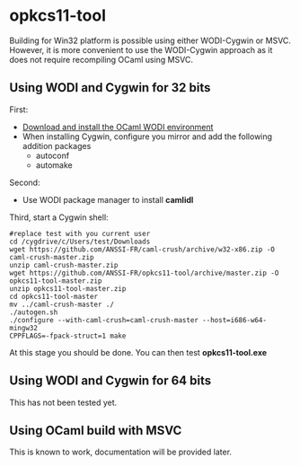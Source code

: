 # opkcs11-tool

Building for Win32 platform is possible using either WODI-Cygwin or MSVC.
However, it is more convenient to use the WODI-Cygwin approach as it does not
require recompiling OCaml using MSVC.

## Using WODI and Cygwin for 32 bits

First: 

  * [Download and install the OCaml WODI environment](http://wodi.forge.ocamlcore.org/download.html)
  * When installing Cygwin, configure you mirror and add the following addition packages
    * autoconf
    * automake

Second:

  * Use WODI package manager to install **camlidl**

Third, start a Cygwin shell:

    #replace test with you current user
    cd /cygdrive/c/Users/test/Downloads
    wget https://github.com/ANSSI-FR/caml-crush/archive/w32-x86.zip -O caml-crush-master.zip
    unzip caml-crush-master.zip
    wget https://github.com/ANSSI-FR/opkcs11-tool/archive/master.zip -O opkcs11-tool-master.zip
    unzip opkcs11-tool-master.zip
    cd opkcs11-tool-master
    mv ../caml-crush-master ./
    ./autogen.sh
    ./configure --with-caml-crush=caml-crush-master --host=i686-w64-mingw32
    CPPFLAGS=-fpack-struct=1 make

At this stage you should be done. You can then test **opkcs11-tool.exe**


## Using WODI and Cygwin for 64 bits

This has not been tested yet.

## Using OCaml build with MSVC

This is known to work, documentation will be provided later.
